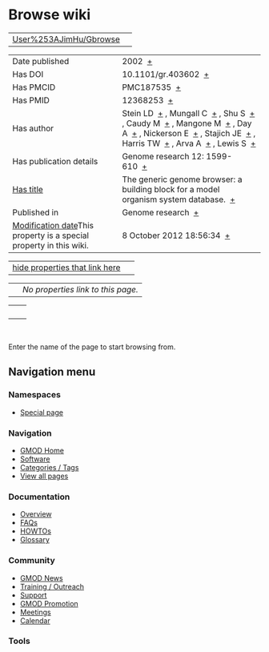 



<span id="top"></span>




# <span dir="auto">Browse wiki</span>






|                                                                     |     |
|---------------------------------------------------------------------|-----|
| [User%253AJimHu/Gbrowse](/wiki/User%253AJimHu/Gbrowse "User%253AJimHu/Gbrowse") |     |

|  |  |
|----|----|
| Date published | <span class="smwb-value">2002  <span class="smwsearch">[+](/wiki/Special%253ASearchByProperty/Date-20published/2002 "Special%253ASearchByProperty/Date-20published/2002")</span></span> |
| Has DOI | <span class="smwb-value">10.1101/gr.403602  <span class="smwsearch">[+](/wiki/Special%253ASearchByProperty/Has-20DOI/10.1101-2Fgr.403602 "Special%253ASearchByProperty/Has-20DOI/10.1101-2Fgr.403602")</span></span> |
| Has PMCID | <span class="smwb-value">PMC187535  <span class="smwsearch">[+](/wiki/Special%253ASearchByProperty/Has-20PMCID/PMC187535 "Special%253ASearchByProperty/Has-20PMCID/PMC187535")</span></span> |
| Has PMID | <span class="smwb-value">12368253  <span class="smwsearch">[+](/wiki/Special%253ASearchByProperty/Has-20PMID/12368253 "Special%253ASearchByProperty/Has-20PMID/12368253")</span></span> |
| Has author | <span class="smwb-value">Stein LD  <span class="smwsearch">[+](/wiki/Special%253ASearchByProperty/Has-20author/Stein-20LD "Special%253ASearchByProperty/Has-20author/Stein-20LD")</span></span> , <span class="smwb-value">Mungall C  <span class="smwsearch">[+](/wiki/Special%253ASearchByProperty/Has-20author/Mungall-20C "Special%253ASearchByProperty/Has-20author/Mungall-20C")</span></span> , <span class="smwb-value">Shu S  <span class="smwsearch">[+](/wiki/Special%253ASearchByProperty/Has-20author/Shu-20S "Special%253ASearchByProperty/Has-20author/Shu-20S")</span></span> , <span class="smwb-value">Caudy M  <span class="smwsearch">[+](/wiki/Special%253ASearchByProperty/Has-20author/Caudy-20M "Special%253ASearchByProperty/Has-20author/Caudy-20M")</span></span> , <span class="smwb-value">Mangone M  <span class="smwsearch">[+](/wiki/Special%253ASearchByProperty/Has-20author/Mangone-20M "Special%253ASearchByProperty/Has-20author/Mangone-20M")</span></span> , <span class="smwb-value">Day A  <span class="smwsearch">[+](/wiki/Special%253ASearchByProperty/Has-20author/Day-20A "Special%253ASearchByProperty/Has-20author/Day-20A")</span></span> , <span class="smwb-value">Nickerson E  <span class="smwsearch">[+](/wiki/Special%253ASearchByProperty/Has-20author/Nickerson-20E "Special%253ASearchByProperty/Has-20author/Nickerson-20E")</span></span> , <span class="smwb-value">Stajich JE  <span class="smwsearch">[+](/wiki/Special%253ASearchByProperty/Has-20author/Stajich-20JE "Special%253ASearchByProperty/Has-20author/Stajich-20JE")</span></span> , <span class="smwb-value">Harris TW  <span class="smwsearch">[+](/wiki/Special%253ASearchByProperty/Has-20author/Harris-20TW "Special%253ASearchByProperty/Has-20author/Harris-20TW")</span></span> , <span class="smwb-value">Arva A  <span class="smwsearch">[+](/wiki/Special%253ASearchByProperty/Has-20author/Arva-20A "Special%253ASearchByProperty/Has-20author/Arva-20A")</span></span> , <span class="smwb-value">Lewis S  <span class="smwsearch">[+](/wiki/Special%253ASearchByProperty/Has-20author/Lewis-20S "Special%253ASearchByProperty/Has-20author/Lewis-20S")</span></span> |
| Has publication details | <span class="smwb-value">Genome research 12: 1599-610  <span class="smwsearch">[+](/wiki/Special%253ASearchByProperty/Has-20publication-20details/Genome-20research-2012%253A-201599-2D610 "Special%253ASearchByProperty/Has-20publication-20details/Genome-20research-2012%253A-201599-2D610")</span></span> |
| [Has title](/wiki/Property%253AHas_title "Property:Has title") | <span class="smwb-value">The generic genome browser: a building block for a model organism system database.  <span class="smwsearch">[+](/wiki/Special%253ASearchByProperty/Has-20title/The-20generic-20genome-20browser%253A-20a-20building-20block-20for-20a-20model-20organism-20system-20database. "Special%253ASearchByProperty/Has-20title/The-20generic-20genome-20browser%253A-20a-20building-20block-20for-20a-20model-20organism-20system-20database.")</span></span> |
| Published in | <span class="smwb-value">Genome research  <span class="smwsearch">[+](/wiki/Special%253ASearchByProperty/Published-20in/Genome-20research "Special%253ASearchByProperty/Published-20in/Genome-20research")</span></span> |
| <span class="smw-highlighter" data-type="1" state="inline" data-title="Property"><span class="smwbuiltin">[Modification date](/wiki/Property:Modification_date "Property:Modification date")</span><span class="smwttcontent">This property is a special property in this wiki.</span></span> | <span class="smwb-value">8 October 2012 18:56:34  <span class="smwsearch">[+](/wiki/Special%253ASearchByProperty/Modification-20date/8-20October-202012-2018:56:34 "Special%253ASearchByProperty/Modification-20date/8-20October-202012-2018:56:34")</span></span> |

<span id="smw_browse_incoming"></span>

|  |  |
|----|----|
| [hide properties that link here](/mediawiki/index.php?title=Special:Browse&offset=0&dir=out&article=User%253AJimHu%2FGbrowse)  |  |

|     |                                    |
|-----|------------------------------------|
|     | *No properties link to this page.* |

|     |     |
|-----|-----|
|     |     |

 

Enter the name of the page to start browsing from.  








## Navigation menu



### Namespaces

- <span id="ca-nstab-special">[Special
  page](/wiki/Special%253ABrowse/User%253AJimHu-2FGbrowse "This is a special page, you cannot edit the page itself")</span>






### Navigation



- <span id="n-GMOD-Home">[GMOD Home](/wiki/Main_Page)</span>
- <span id="n-Software">[Software](/wiki/GMOD_Components)</span>
- <span id="n-Categories-.2F-Tags">[Categories /
  Tags](/wiki/Categories)</span>
- <span id="n-View-all-pages">[View all
  pages](/wiki/Special:AllPages)</span>




### Documentation



- <span id="n-Overview">[Overview](/wiki/Overview)</span>
- <span id="n-FAQs">[FAQs](/wiki/Category%253AFAQ)</span>
- <span id="n-HOWTOs">[HOWTOs](/wiki/Category%253AHOWTO)</span>
- <span id="n-Glossary">[Glossary](/wiki/Glossary)</span>




### Community



- <span id="n-GMOD-News">[GMOD News](/wiki/GMOD_News)</span>
- <span id="n-Training-.2F-Outreach">[Training /
  Outreach](/wiki/Training_and_Outreach)</span>
- <span id="n-Support">[Support](/wiki/Support)</span>
- <span id="n-GMOD-Promotion">[GMOD
  Promotion](/wiki/GMOD_Promotion)</span>
- <span id="n-Meetings">[Meetings](/wiki/Meetings)</span>
- <span id="n-Calendar">[Calendar](/wiki/Calendar)</span>




### Tools












<!-- -->




